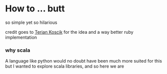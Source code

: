 # How to ... butt

so simple yet so hilarious

credit goes to <a href="https://github.com/tpinecone/tweetbots/blob/master/butt_publisher.rb">Terian Koscik</a> for the idea and a way better ruby implementation 


### why scala
A language like python would no doubt have been much more suited for this but I wanted to explore scala libraries, and so here we are
